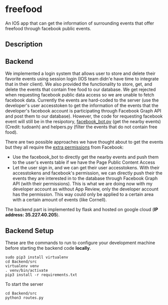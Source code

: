 # freefood
An IOS app that can get the information of surrounding events that offer freefood through facebook public events.

## Description

## Backend
We implemented a login system that allows user to store and delete their favorite events using session login (IOS team didn'e have time to integrate that in their client). We also provided the functionality to store, get, and delete the events that contain free food to our database. We get rejected when requesting facebook public data access so we are unable to fetch facebook data. Currently the events are hard-coded to the server (use the developer's user accesstoken to get the information of the events that the developer's facebook account is participating through Facebook Graph API and post them to our database). However, the code for requesting facebook event will still be in the resipotory, [facebook_bot.py](https://github.com/tudoanh/python-facebook-bot) (get the nearby events) (Credit: tudoanh) and helpers.py (filter the events that do not contain free food).

There are two possible approaches we have thought about to get the events but they all require the [extra permissions](https://developers.facebook.com/docs/apps/review) from Facebook:
-  Use the facebook_bot to directly get the nearby events and push them to the user's events table if we have the Page Public Content Access
- Let the user sign in, and we can get their user accesstokens. With their accesstokens and facebook's permission, we can directly push their the events they are interested in to the database through Facebook Graph API (with their permissions). This is what we are doing now with my developer account as without App Review, only the developer account has the permission. This way could only be applied to a certain area with a certain amount of events (like Cornell). 

The backend part is implemented by flask and hosted on google cloud (**IP address: 35.227.40.205**).

## Backend Setup
These are the commands to run to configure your development machine before starting the backend code **locally**.

```shell
sudo pip3 install virtualenv
cd Backend/src
virtualenv venv
. venv/bin/activate
pip3 install -r requirements.txt
```

To start the server

```shell
cd Backend/src
python3 routes.py
```
